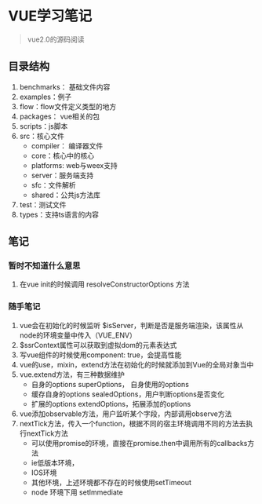 # VUE学习笔记

> vue2.0的源码阅读

## 目录结构

1. benchmarks： 基础文件内容
2. examples：例子
3. flow：flow文件定义类型的地方
4. packages： vue相关的包
5. scripts：js脚本
6. src：核心文件
    - compiler： 编译器文件
    - core：核心中的核心
    - platforms: web与weex支持
    - server：服务端支持
    - sfc：文件解析
    - shared：公共js方法库
7. test：测试文件
8. types：支持ts语言的内容

## 笔记

### 暂时不知道什么意思

1. 在vue init的时候调用 resolveConstructorOptions 方法

### 随手笔记

1. vue会在初始化的时候监听 $isServer，判断是否是服务端渲染，该属性从node的环境变量中传入（VUE_ENV）
2. $ssrContext属性可以获取到虚拟dom的元素表达式
3. 写vue组件的时候使用component: true，会提高性能
4. vue的use，mixin，extend方法在初始化的时候就添加到Vue的全局对象当中
5. vue.extend方法，有三种数据维护
    - 自身的options superOptions， 自身使用的options
    - 缓存自身的options sealedOptions，用户判断options是否变化
    - 扩展的options extendOptions，拓展添加的options
6. vue添加observable方法，用户监听某个字段，内部调用observe方法
7. nextTick方法，传入一个function，根据不同的宿主环境调用不同的方法去执行nextTick方法
    - 可以使用promise的环境，直接在promise.then中调用所有的callbacks方法
    - ie低版本环境，
    - IOS环境
    - 其他环境，上述环境都不存在的时候使用setTimeout
    - node 环境下用 setImmediate 